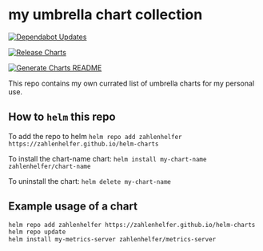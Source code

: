 # my umbrella chart collection

[![Dependabot Updates](https://github.com/zahlenhelfer/helm-charts/actions/workflows/dependabot/dependabot-updates/badge.svg)](https://github.com/zahlenhelfer/helm-charts/actions/workflows/dependabot/dependabot-updates)

[![Release Charts](https://github.com/zahlenhelfer/helm-charts/actions/workflows/release-charts.yaml/badge.svg)](https://github.com/zahlenhelfer/helm-charts/actions/workflows/release-charts.yaml)

[![Generate Charts README](https://github.com/zahlenhelfer/helm-charts/actions/workflows/create-readme.yaml/badge.svg)](https://github.com/zahlenhelfer/helm-charts/actions/workflows/create-readme.yaml)

This repo contains my own currated list of umbrella charts for my personal use.

## How to `helm` this repo

To add the repo to helm
`helm repo add zahlenhelfer https://zahlenhelfer.github.io/helm-charts`

To install the chart-name chart:
`helm install my-chart-name zahlenhelfer/chart-name`

To uninstall the chart:
`helm delete my-chart-name`

## Example usage of a chart

```bash
helm repo add zahlenhelfer https://zahlenhelfer.github.io/helm-charts
helm repo update
helm install my-metrics-server zahlenhelfer/metrics-server
```

